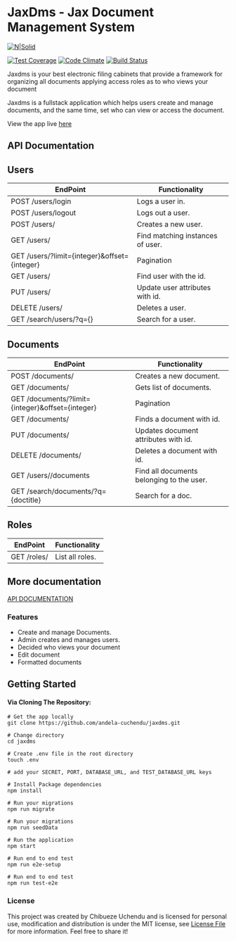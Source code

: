 # JaxDms - Jax Document Management System

[![N|Solid](https://cdn.movemeback.com/companies/b61896af09dc4797._small.png?cbust=ChangeMeIfWantToResetImageCaching)](https://andela.com)


[![Test Coverage](https://codeclimate.com/github/andela-cuchendu/jaxdms/badges/coverage.svg)](https://codeclimate.com/github/andela-cuchendu/jaxdms/coverage)
[![Code Climate](https://codeclimate.com/github/andela-cuchendu/jaxdms/badges/gpa.svg)](https://codeclimate.com/github/codeclimate/codeclimate)
[![Build Status](https://travis-ci.org/andela-cuchendu/jaxdms.svg?branch=develop)](https://travis-ci.org/andela-cuchendu/jaxdms)

Jaxdms is your best electronic filing cabinets that provide a framework for organizing all documents applying access roles as to who views your document

Jaxdms is a fullstack application which helps users create and manage documents, and the same time, set who can view or access the document.

View the app live [here](https://jaxdms.herokuapp.com/)

## API Documentation

## Users

EndPoint | Functionality
-------- | -------------
POST /users/login | Logs a user in.
POST /users/logout | Logs out a user.
POST /users/ | Creates a new user.
GET /users/ | Find matching instances of user.
GET /users/?limit={integer}&offset={integer} | Pagination
GET /users/<id> | Find user with the id.
PUT /users/<id> | Update user attributes with id.
DELETE /users/<id> | Deletes a user.
GET /search/users/?q={} | Search for a user.

## Documents

EndPoint | Functionality
-------- | -------------
POST /documents/ | Creates a new document.
GET /documents/ | Gets list of documents.
GET /documents/?limit={integer}&offset={integer} | Pagination
GET /documents/<id> | Finds a document with id.
PUT /documents/<id> | Updates document attributes with id.
DELETE /documents/<id> | Deletes a document with id.
GET /users/<id>/documents | Find all documents belonging to the user.
GET /search/documents/?q={doctitle} | Search for a doc.

## Roles

EndPoint | Functionality
-------- | -------------
GET /roles/ | List all roles.

## More documentation
[API DOCUMENTATION](https://jaxdms.herokuapp.com/dms)

### Features
  - Create and manage Documents.
  - Admin creates and manages users. 
  - Decided who views your document
  - Edit document
  - Formatted documents

## Getting Started

#### Via Cloning The Repository:

```
# Get the app locally
git clone https://github.com/andela-cuchendu/jaxdms.git

# Change directory
cd jaxdms

# Create .env file in the root directory
touch .env

# add your SECRET, PORT, DATABASE_URL, and TEST_DATABASE_URL keys

# Install Package dependencies
npm install

# Run your migrations
npm run migrate

# Run your migrations
npm run seedData

# Run the application
npm start

# Run end to end test
npm run e2e-setup

# Run end to end test
npm run test-e2e
```

### License

This project was created by Chibueze Uchendu and is licensed for personal use, modification and distribution is under the MIT license, see [License File](/LICENSE) for more information. Feel free to share it!
